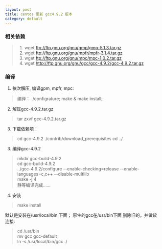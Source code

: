 ```yaml
---
layout: post
title: centos 更新 gcc4.9.2 版本
category: default
---
```


### 相关依赖

> 1. wget ftp://ftp.gnu.org/gnu/gmp/gmp-5.1.3.tar.gz
> 2. wget ftp://ftp.gnu.org/gnu/mpfr/mpfr-3.1.4.tar.gz
> 3. wget ftp://ftp.gnu.org/gnu/mpc/mpc-1.0.2.tar.gz
> 4. wget http://ftp.gnu.org/gnu/gcc/gcc-4.9.2/gcc-4.9.2.tar.gz


### 编译

1. 依次解压, 编译gpm, mpfr, mpc: 
> 编译： ./configrature; make & make install;

2. 解压gcc-4.9.2.tar.gz
> tar zxvf gcc-4.9.2.tar.gz

3. 下载依赖项：
> cd gcc-4.9.2
> ./contrib/download_prerequisites
> cd ../

3. 编译gcc-4.9.2 
> mkdir gcc-build-4.9.2   
> cd gcc-build-4.9.2   
> ../gcc-4.9.2/configure --enable-checking=release --enable-languages=c,c++ --disable-multilib  
> make -j 4  
静等编译完成......

4. 安装
> make install

默认是安装在/usr/local/bin 下面；
原生的gcc在/usr/bin下面
删除旧的，并做软连接: 

> cd /usr/bin  
> mv gcc gcc-default  
> ln -s /usr/local/bin/gcc ./  

